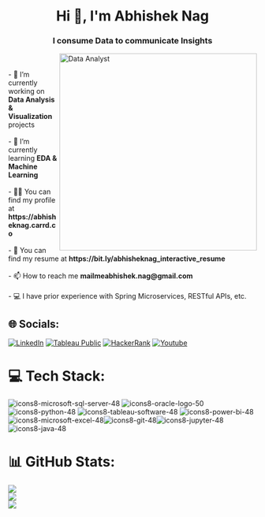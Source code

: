 <h1 align="center">Hi 👋, I'm Abhishek Nag</h1>
<h3 align="center">I consume Data to communicate Insights</h3><img align = "right" alt="Data Analyst" width="400" src="https://miro.medium.com/max/1400/1*a-HMfeg5w-W02Nrw21iPtg.gif"><br><br>- 🔭 I’m currently working on <b>Data Analysis & Visualization</b> projects<br><br>- 🌱 I’m currently learning <b>EDA & Machine Learning</b><br><br>- 👨‍💻 You can find my profile at <b>https://abhisheknag.carrd.co</b><br><br>- 📄 You can find my resume at <b>https://bit.ly/abhisheknag_interactive_resume</b><br><br>- 📫 How to reach me <b>mailmeabhishek.nag@gmail.com</b><br><br>- 💻 I have prior experience with Spring Microservices, RESTful APIs, etc.


## 🌐 Socials:
[![LinkedIn](https://user-images.githubusercontent.com/54446705/205909280-11c5c31f-2ad2-4cad-83b8-85e56e1cfbd0.png)](https://www.linkedin.com/in/nagabhishek2/)     [![Tableau Public](https://user-images.githubusercontent.com/54446705/205907532-b3f4ff86-6a99-40ce-b7a6-3b0b71e42f65.png)](https://public.tableau.com/app/profile/nagabhishek2)     [![HackerRank](https://user-images.githubusercontent.com/54446705/205909537-641a04eb-7db0-41b8-bd57-dc1bd1bd23c1.png)](https://www.hackerrank.com/mailmeabhishek_1)     [![Youtube](https://user-images.githubusercontent.com/54446705/205909675-8dd353f0-2b3c-4ac5-9ff0-25ce673a8ff5.png)]([https://public.tableau.com/app/profile/nagabhishek2](https://www.youtube.com/@AbhishekNagYT))


# 💻 Tech Stack:
![icons8-microsoft-sql-server-48](https://user-images.githubusercontent.com/54446705/205910609-0402e734-7e03-4317-b2c5-2117af3f5650.png) ![icons8-oracle-logo-50](https://user-images.githubusercontent.com/54446705/205910745-4fb38755-8ecf-42c0-84a7-df923265f092.png) ![icons8-python-48](https://user-images.githubusercontent.com/54446705/205910414-1073cec0-f694-4364-af38-77e1a8b617f3.png) ![icons8-tableau-software-48](https://user-images.githubusercontent.com/54446705/205910887-8203a298-ff02-46d6-9662-52bccf27892c.png) ![icons8-power-bi-48](https://user-images.githubusercontent.com/54446705/205910976-7819d3ce-b535-4aa9-a594-89df5d5d49d0.png) ![icons8-microsoft-excel-48](https://user-images.githubusercontent.com/54446705/205911135-0b6e8353-8a83-440c-aa8c-7ba8eb4d3be1.png)![icons8-git-48](https://user-images.githubusercontent.com/54446705/205911285-621bfd89-b411-4479-b386-8f80c483dc41.png)![icons8-jupyter-48](https://user-images.githubusercontent.com/54446705/205911361-99aafe55-d3c1-4eaa-821f-0f2869eb55ac.png)![icons8-java-48](https://user-images.githubusercontent.com/54446705/205911504-fb58fd97-a57e-4205-b2b1-dfeb62f2959c.png)


# 📊 GitHub Stats:
![](https://github-readme-stats.vercel.app/api?username=commnag&theme=dark&hide_border=false&include_all_commits=false&count_private=false)<br/>
![](https://github-readme-streak-stats.herokuapp.com/?user=commnag&theme=dark&hide_border=false)<br/>
![](https://github-readme-stats.vercel.app/api/top-langs/?username=commnag&theme=dark&hide_border=false&include_all_commits=false&count_private=false&layout=compact)

<!-- Proudly created with GPRM ( https://gprm.itsvg.in ) -->
